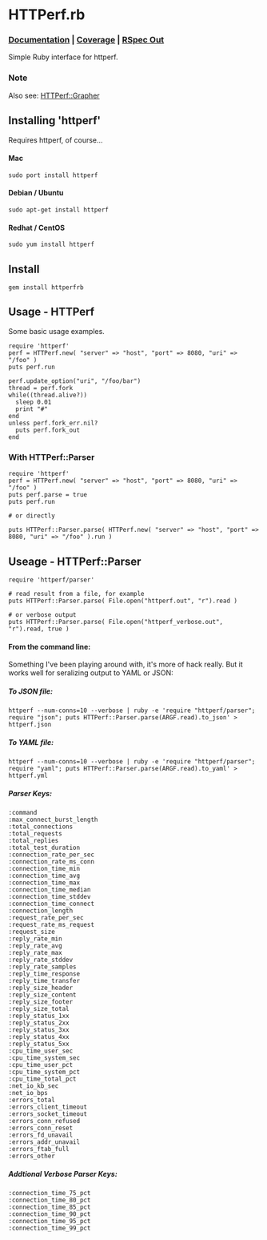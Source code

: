 HTTPerf.rb
==========

### [Documentation](http://rubyops.github.com/httperfrb/doc/) | [Coverage](http://rubyops.github.com/httperfrb/coverage/) | [RSpec Out](https://github.com/rubyops/httperfrb/blob/master/RSPECOUT.md)

Simple Ruby interface for httperf.

### Note

Also see: [HTTPerf::Grapher](http://github.com/rubyops/httperfrb-grapher)

## Installing 'httperf'

Requires httperf, of course...

#### Mac

    sudo port install httperf

#### Debian / Ubuntu

    sudo apt-get install httperf

#### Redhat / CentOS

    sudo yum install httperf

## Install

    gem install httperfrb

## Usage - HTTPerf

Some basic usage examples.

    require 'httperf'
    perf = HTTPerf.new( "server" => "host", "port" => 8080, "uri" => "/foo" )
    puts perf.run

    perf.update_option("uri", "/foo/bar")
    thread = perf.fork
    while((thread.alive?))
      sleep 0.01
      print "#"
    end
    unless perf.fork_err.nil?
      puts perf.fork_out
    end

### With HTTPerf::Parser

    require 'httperf'
    perf = HTTPerf.new( "server" => "host", "port" => 8080, "uri" => "/foo" )
    puts perf.parse = true
    puts perf.run

    # or directly

    puts HTTPerf::Parser.parse( HTTPerf.new( "server" => "host", "port" => 8080, "uri" => "/foo" ).run )

## Useage - HTTPerf::Parser

    require 'httperf/parser' 
     
    # read result from a file, for example   
    puts HTTPerf::Parser.parse( File.open("httperf.out", "r").read )
    
    # or verbose output
    puts HTTPerf::Parser.parse( File.open("httperf_verbose.out", "r").read, true )
    
#### From the command line:

Something I've been playing around with, it's more of hack really. But it works well for seralizing output to YAML or JSON:

##### To JSON file:

    httperf --num-conns=10 --verbose | ruby -e 'require "httperf/parser"; require "json"; puts HTTPerf::Parser.parse(ARGF.read).to_json' > httperf.json

##### To YAML file:

    httperf --num-conns=10 --verbose | ruby -e 'require "httperf/parser"; require "yaml"; puts HTTPerf::Parser.parse(ARGF.read).to_yaml' > httperf.yml



##### Parser Keys: 

    :command
    :max_connect_burst_length
    :total_connections
    :total_requests
    :total_replies
    :total_test_duration
    :connection_rate_per_sec
    :connection_rate_ms_conn
    :connection_time_min
    :connection_time_avg
    :connection_time_max
    :connection_time_median
    :connection_time_stddev
    :connection_time_connect
    :connection_length
    :request_rate_per_sec
    :request_rate_ms_request
    :request_size
    :reply_rate_min
    :reply_rate_avg
    :reply_rate_max
    :reply_rate_stddev
    :reply_rate_samples
    :reply_time_response
    :reply_time_transfer
    :reply_size_header
    :reply_size_content
    :reply_size_footer
    :reply_size_total
    :reply_status_1xx
    :reply_status_2xx
    :reply_status_3xx
    :reply_status_4xx
    :reply_status_5xx
    :cpu_time_user_sec
    :cpu_time_system_sec
    :cpu_time_user_pct
    :cpu_time_system_pct
    :cpu_time_total_pct
    :net_io_kb_sec
    :net_io_bps
    :errors_total
    :errors_client_timeout
    :errors_socket_timeout
    :errors_conn_refused
    :errors_conn_reset
    :errors_fd_unavail
    :errors_addr_unavail
    :errors_ftab_full
    :errors_other
  

##### Addtional Verbose Parser Keys: 

    :connection_time_75_pct
    :connection_time_80_pct
    :connection_time_85_pct
    :connection_time_90_pct
    :connection_time_95_pct
    :connection_time_99_pct

